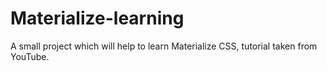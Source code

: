 # Materialize-learning
A small project which will help to learn Materialize CSS, tutorial taken from YouTube. 
